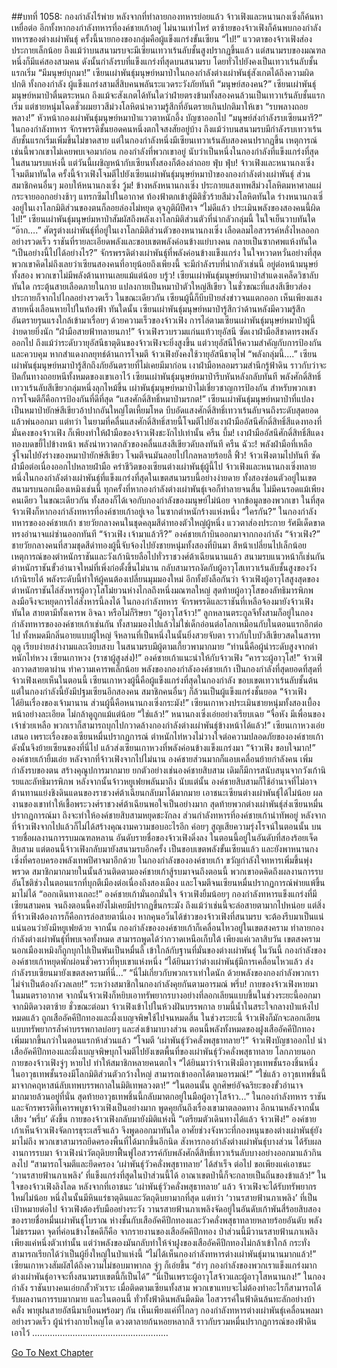 ##บทที่ 1058: กองกำลังไร้พ่าย
หลังจากที่ทำลายกองทหารย่อยแล้ว จ้าวเฟิงและหนานกงเซิ่งก็ค้นหาเหยื่อต่อ อีกทั้งหากองกำลังทหารที่องค์ชายเก้าอยู่
ไม่นานเท่าไหร่ ตาซ้ายของจ้าวเฟิงก็ค้นพบกองกำลังทหารของต่างเผ่าพันธุ์ ครั้งนี้นายกองของกลุ่มคือผู้แข็งแกร่งขั้นเซียน
“ไป!”
แววตาของจ้าวเฟิงส่องประกายเล็กน้อย
ถึงแม้ว่าบนสนามรบจะมีเซียนเทวาเร้นลับชั้นสูงปรากฏขึ้นแล้ว แต่สนามรบของมณฑลหนึ่งก็มีแค่สองสามคน ดังนั้นกำลังรบที่แข็งแกร่งที่สุดบนสนามรบ โดยทั่วไปยังคงเป็นเทวาเร้นลับชั้นแรกเริ่ม
“มีมนุษย์บุกมา!”
เซียนเผ่าพันธุ์มนุษย์หมาป่าในกองกำลังต่างเผ่าพันธุ์สังเกตได้ถึงความผิดปกติ
ทั้งกองกำลัง ผู้แข็งแกร่งสามสี่สิบคนพลันระแวดระวังภัยทันที
“มนุษย์สองคน?”
เซียนเผ่าพันธุ์มนุษย์หมาป่าตื่นตระหนก ถึงแม้จะสังเกตได้ทันใดว่าฝ่ายตรงข้ามทั้งสองคนล้วนเป็นเทวาเร้นลับชั้นแรกเริ่ม แต่ชายหนุ่มโฉดชั่วผมยาวสีม่วงโลหิตนำความรู้สึกที่อันตรายเกินปกติมาให้เขา
“รบพลางถอยพลาง!”
หัวหน้ากองเผ่าพันธุ์มนุษย์หมาป่าแววตาหนักอึ้ง บัญชาออกไป
“มนุษย์ส่งกำลังรบเซียนมารึ?”
ในกองกำลังทหาร จักรพรรดิชั้นยอดคนหนึ่งตกใจสงสัยอยู่บ้าง
ถึงแม้ว่าบนสนามรบมีกำลังรบเทวาเร้นลับชั้นแรกเริ่มเพิ่มขึ้นไม่ขาดสาย แต่ในกองกำลังหนึ่งมีเซียนเทวาเร้นลับสองคนปรากฏขึ้น เหตุการณ์เช่นนี้พวกเขาไม่เคยพบเจอมาก่อน
กองกำลังที่พวกเขาอยู่ นับว่าเป็นหนึ่งในกองกำลังที่แข็งแกร่งที่สุดในสนามรบแห่งนี้ แต่วันนี้เผชิญหน้ากับเซียนทั้งสองก็ต้องล่าถอย
ฟุ่บ ฟุ่บ!
จ้าวเฟิงและหนานกงเซิ่งโจมตีมาทันใด
ครั้งนี้จ้าวเฟิงโจมตีไปยังเซียนเผ่าพันธุ์มนุษย์หมาป่าของกองกำลังต่างเผ่าพันธุ์ ส่วนสมาชิกคนอื่นๆ มอบให้หนานกงเซิ่ง
วู้ม!
ข้างหลังหนานกงเซิ่ง ประกายแสงเทพสีม่วงโลหิตมหาศาลแผ่กระจายออกอย่างช้าๆ แทรกซึมไปในอากาศ ท้องฟ้าตกเข้าสู่มิติชั่วร้ายสีม่วงโลหิตทันใด ร่างหนานกงเซิ่งอยู่ในเงาโลกมิติส่วนของตนก็ลอยล่องไม่หยุด ดุจภูติผีปีศาจ
“ไม่ดีแล้ว ประเมินพลังของสองคนนี้ผิดไป!”
เซียนเผ่าพันธุ์มนุษย์มหาป่าสัมผัสถึงพลังเงาโลกมิติส่วนตัวที่น่ากลัวกลุ่มนี้ ในใจเย็นวาบทันใด
“อ๊าก….”
ศัตรูต่างเผ่าพันธุ์ที่อยู่ในเงาโลกมิติส่วนตัวของหนานกงเซิ่ง เลือดลมไอสวรรค์หลั่งไหลออกอย่างรวดเร็ว ราชันที่รายละเอียดพลังและขอบเขตพลังค่อนข้างแย่บางคน กลายเป็นซากศพแห้งทันใด
“เป็นอย่างนี้ไปได้อย่างไร?”
จักรพรรดิต่างเผ่าพันธุ์ที่พลังค่อนข้างแข็งแกร่ง ในใจหวาดหวั่นอย่างที่สุด
พวกเขาคิดไม่ถึงเลยว่าเซียนสองคนที่อายุน้อยถึงเพียงนี้ จะมีกำลังรบที่น่ากลัวเช่นนี้ อยู่ต่อหน้ามนุษย์ทั้งสอง พวกเขาไม่มีพลังต้านทานเลยแม้แต่น้อย
บรู้ว!
เซียนเผ่าพันธุ์มนุษย์หมาป่าสำแดงเคล็ดวิชาลับทันใด กระตุ้นสายเลือดภายในกาย แปลงกายเป็นหมาป่าตัวใหญ่สีเขียว ในชั่วขณะที่แสงสีเขียวส่องประกายก็จากไปไกลอย่างรวดเร็ว
ในขณะเดียวกัน เซียนผู้นี้ก็บีบป้ายส่งข่าวจนแตกออก เห็นเพียงแสงสายหนึ่งเลือนหายไปในท้องฟ้า
ทันใดนั้น เซียนเผ่าพันธุ์มนุษย์หมาป่ารู้สึกว่าด้านหลังมีความรู้สึกอันตรายรุนแรงใกล้เข้ามาเรื่อยๆ
ด้วยความเร็วของจ้าวเฟิง การไล่ตามเซียนเผ่าพันธุ์มนุษย์หมาป่าผู้นี้ง่ายดายยิ่งนัก
“ฝ่ามือสายฟ้าทลายนภา!”
จ้าวเฟิงรวบรวมแก่นแท้วายุอัสนี ซัดเงาฝ่ามือสีชาดทรงพลังออกไป
ถึงแม้ว่าระดับวายุอัสนีธาตุดินของจ้าวเฟิงจะยิ่งสูงขึ้น แต่วายุอัสนีให้ความสำคัญกับการป้องกันและควบคุม หากสำแดงกลยุทธ์ด้านการโจมตี จ้าวเฟิงยังคงใช้วายุอัสนีธาตุไฟ
“พลังกลุ่มนี้....”
เซียนเผ่าพันธุ์มนุษย์หมาป่ารู้สึกถึงภัยอันตรายที่ไม่เคยมีมาก่อน เงาฝ่ามือหลอมรวมสำนึกรู้ฟ้าดิน ราวกับว่าจะปิดกั้นทางถอยหนีทั้งหมดของเขาเอาไว้
เซียนเผ่าพันธุ์มนุษย์หมาป่ารีบหันหลังกลับทันที พลังศักดิ์สิทธิ์เทวาเร้นลับสีเขียวกลุ่มหนึ่งลุกไหม้ขึ้น เผ่าพันธุ์มนุษย์หมาป่าไม่เชี่ยวชาญการป้องกัน สำหรับพวกเขาการโจมตีก็คือการป้องกันที่ดีที่สุด
“แสงศักดิ์สิทธิ์หมาป่ามรกต!”
เซียนเผ่าพันธุ์มนุษย์หมาป่าที่แปลงเป็นหมาป่ายักษ์สีเขียวอ้าปากอันใหญ่โตเหี้ยมโหด บีบอัดแสงศักดิ์สิทธิ์เทวาเร้นลับจนถึงระดับสุดยอด แล้วพ่นออกมา
แต่ทว่า ในยามที่คลื่นแสงศักดิ์สิทธิ์สายนี้โจมตีไปยังเงาฝ่ามืออัสนีศักดิ์สิทธิ์สีแดงทองที่มั่นคงของจ้าวเฟิง ก็เพียงทำให้ฝ่ามือของจ้าวเฟิงชะงักไปเท่านั้น
ครืน บึ้ม!
เงาฝ่ามืออัสนีศักดิ์สิทธิ์สีแดงทองบดขยี้ไปข้างหน้า พลังน่าหวาดกลัวของคลื่นแสงสีเขียวดับลงทันที
ครืน ฉัวะ!
พลังฝ่ามือที่เหลือจู่โจมไปยังร่างของหมาป่ายักษ์สีเขียว โจมตีจนมันลอยไปไกลหลายร้อยลี้
ฟิ้ว!
จ้าวเฟิงตามไปทันที ซัดฝ่ามือต่อเนื่องออกไปหลายฝ่ามือ คร่าชีวิตของเซียนต่างเผ่าพันธุ์ผู้นี้ไป
จ้าวเฟิงและหนานกงเซิ่งทลายหนึ่งในกองกำลังต่างเผ่าพันธุ์ที่แข็งแกร่งที่สุดในเขตสนามรบนี้อย่างง่ายดาย
ทั้งสองซ่อนตัวอยู่ในเขตสนามรบนอกเมืองเหมิงเช่นนี้ ทุกครั้งที่หากองกำลังต่างเผ่าพันธุ์เจอก็ทำลายจนสิ้น ไม่มีคนรอดแม้เพียงคนเดียว
ในขณะเดียวกัน ทั้งสองก็ได้เจอกับกองกำลังของมนุษย์ไม่น้อย จากข้อมูลของพวกเขา ในที่สุดจ้าวเฟิงก็หากองกำลังทหารที่องค์ชายเก้าอยู่เจอ
ในซากตำหนักร้างแห่งหนึ่ง
“ใครกัน?”
ในกองกำลังทหารขององค์ชายเก้า ชายวัยกลางคนในชุดคลุมสีดำทองตัวใหญ่ผู้หนึ่ง แววตาส่องประกาย รัศมีเด็ดขาดทรงอำนาจแผ่ซ่านออกทันที
“จ้าวเฟิง เจ้ามาแล้วรึ?”
องค์ชายเก้าบินออกมาจากกองกำลัง
“จ้าวเฟิง?”
ชายวัยกลางคนที่สวมชุดสีดำทองผู้นี้จับจ้องไปยังชายหนุ่มทั้งสองที่บินมา สีหน้าเปลี่ยนไปเล็กน้อย
เหตุการณ์ของตำหนักราชันและวังเก้านิรยลือไปทั่วราชวงศ์ต้าเฉียนนานแล้ว สนามรบแนวหน้าก็เช่นกัน
ตำหนักราชันขั้วอำนาจใหม่ที่เพิ่งก่อตั้งขึ้นไม่นาน กลับสามารถงัดกับผู้อาวุโสเทวาเร้นลับชั้นสูงของวังเก้านิรยได้ พลังระดับนี้ทำให้ผู้คนต้องเปลี่ยนมุมมองใหม่ อีกทั้งยังลือกันว่า จ้าวเฟิงผู้อาวุโสสูงสุดของตำหนักราชันไล่สังหารผู้อาวุโสโม๋ยวนห่างไกลถึงหนึ่งมณฑลใหญ่ สุดท้ายผู้อาวุโสของลัทธิมารพิภพลงมือจึงจะหยุดการไล่สังหารนี้ลงได้
ในกองกำลังทหาร จักรพรรดิและราชันที่เหลือจ้องมายังจ้าวเฟิงทันใด สายตามีทั้งเคารพ อิจฉา หรือไม่ก็ริษยา
“ผู้อาวุโสจ้าว!”
ลูกหลานตระกูลจีทั้งสามก็อยู่ในกองกำลังทหารขององค์ชายเก้าเช่นกัน
ทั้งสามมองไปแล้วไม่ใช่เด็กอ่อนต่อโลกเหมือนกับในตอนแรกอีกต่อไป ทั้งหมดมีกลิ่นอายแบบผู้ใหญ่ จีหลานที่เป็นหนึ่งในนั้นยิ่งสวยจับตา ราวกับใบบัวสีเขียวสดในสารทฤดู เรียบง่ายสง่างามและเงียบสงบ ในสนามรบมีผู้ตามเกี้ยวพามากมาย
“ท่านนี้คือผู้นำระดับสูงจากตำหนักไท่หวง เซียนเกาหวง (ราชาผู้สูงส่ง)!”
องค์ชายเก้าแนะนำให้กับจ้าวเฟิง
“คารวะผู้อาวุโส!”
จ้าวเฟิงกวาดสายตาผ่าน ทำความเคารพเล็กน้อย
พลังของกองกำลังองค์ชายเก้า เป็นกองกำลังที่สุดยอดที่สุดที่จ้าวเฟิงเคยเห็นในตอนนี้
เซียนเกาหวงผู้นี้คือผู้แข็งแกร่งที่สุดในกองกำลัง ขอบเขตเทวาเร้นลับชั้นต้น แต่ในกองกำลังนี้ยังมีปฐมเซียนอีกสองคน สมาชิกคนอื่นๆ ก็ล้วนเป็นผู้แข็งแกร่งชั้นยอด
“จ้าวเฟิง ได้ยินเรื่องของเจ้ามานาน ส่วนผู้นี้คือหนานกงเซิ่งกระมัง!”
เซียนเกาหวงประเมินชายหนุ่มทั้งสองเบื้องหน้าอย่างละเอียด ไม่กล้าดูถูกแม้แต่น้อย
“ใช่แล้ว!”
หนานกงเซิ่งเอ่ยอย่างเรียบเฉย
“จื่อหัง มีเพื่อนของเจ้าช่วยเหลือ พวกเราก็สามารถบุกไปกวาดล้างกองกำลังต่างเผ่าพันธุ์ข้างหน้าได้แล้ว!”
เซียนเกาหวงเอ่ยเสนอ
เพราะเรื่องของเซียนหมื่นปรากฏการณ์ ตำหนักไท่หวงไม่วางใจต่อความปลอดภัยขององค์ชายเก้า ดังนั้นจึงย้ายเซียนของที่นี่ไป แล้วส่งเซียนเกาหวงที่พลังค่อนข้างแข็งแกร่งมา
“จ้าวเฟิง ขอบใจมาก!”
องค์ชายเก้ายิ้มเอ่ย
หลังจากที่จ้าวเฟิงจากไปไม่นาน องค์ชายส่วนมากก็แอบเคลื่อนย้ายกำลังคน เพิ่มกำลังรบของตน สร้างคุณูปการมากมาย
ยกตัวอย่างเช่นองค์ชายสิบสาม เดิมก็มีการสนับสนุนจากวังเก้านิรยและลัทธิมารพิภพ หลังจากนั้นจ้าวหยูเฟยพลันมาถึง นับแต่นั้น องค์ชายสิบสามก็ใช้อำนาจที่ไม่อาจต้านทานแย่งชิงดินแดนของราชวงศ์ต้าเฉียนกลับมาได้มากมาย เอาชนะเซียนต่างเผ่าพันธุ์ได้ไม่น้อย ผลงานของเขาทำให้เชื้อพระวงศ์ราชวงศ์ต้าเฉียนพอใจเป็นอย่างมาก
สุดท้ายพวกต่างเผ่าพันธุ์ส่งเซียนหมื่นปรากฏการณ์มา ถึงจะทำให้องค์ชายสิบสามหยุดชะงักลง
ส่วนกำลังทหารที่องค์ชายเก้านำทัพอยู่ หลังจากที่จ้าวเฟิงจากไปแล้วก็ไม่ได้สร้างคุณงามความชอบอะไรอีก ค่อยๆ สูญเสียความรุ่งโรจน์ในตอนนั้น บนรายชื่อผลงานการรบมณฑลหลาน อันดับรายชื่อของจ้าวเฟิงดิ่งลง ในตอนนี้อยู่ในอันดับที่สองร้อยเจ็ดสิบสาม
แต่ตอนนี้จ้าวเฟิงกลับมายังสนามรบอีกครั้ง เป็นขอบเขตพลังขั้นเซียนแล้ว และยังพาหนานกงเซิ่งที่ครอบครองพลังเทพปีศาจมาอีกด้วย
ในกองกำลังขององค์ชายเก้า ขวัญกำลังใจทหารเพิ่มขึ้นพุ่งพรวด สมาชิกมากมายในนั้นล้วนติดตามองค์ชายเก้าสู้รบมาจนถึงตอนนี้ พวกเขาอดคิดถึงผลงานการรบอันโชติช่วงในตอนแรกที่บุกตีเมืองต่อเนื่องถึงสองเมือง และโจมตีจนเซียนหมื่นปรากฏการณ์พ่ายแพ้ขึ้นมาไม่ได้
“ออกเดินทางเถอะ!”
องค์ชายเก้ามั่นอกมั่นใจ
จ้าวเฟิงยิ้มน้อยๆ กองกำลังทหารแข็งแกร่งที่มีเซียนสามคน จนถึงตอนนี้คงยังไม่เคยมีปรากฏขึ้นกระมัง ถึงแม้ว่าเช่นนี้จะล่อสายตามากไปหน่อย แต่สิ่งที่จ้าวเฟิงต้องการก็คือการล่อสายตานี่เอง
หากคุนอวิ๋นได้ข่าวของจ้าวเฟิงที่สนามรบ จะต้องรีบมาเป็นแน่ แน่นอนว่ายังมีหยูเฟยด้วย
จากนั้น กองกำลังขององค์ชายเก้าก็เคลื่อนไหวอยู่ในเขตสงคราม ทำลายกองกำลังต่างเผ่าพันธุ์ที่พบเจอทั้งหมด สามารถพูดได้ว่ากวาดเหนือเก็บใต้
เพียงแค่เวลาสิบวัน เขตสงครามนอกเมืองเหมิงก็ถูกบุกไปเป็นพันเป็นหมื่นลี้ เข้าใกล้กับฐานที่มั่นของต่างเผ่าพันธุ์
ในวันนี้ กองกำลังขององค์ชายเก้าหยุดพักผ่อนชั่วคราวที่หุบเขาแห่งหนึ่ง
“ได้ยินมาว่าต่างเผ่าพันธุ์มีการเคลื่อนไหวแล้ว ส่งกำลังรบเซียนมายังเขตสงครามที่นี่...”
“นี่ไม่เกี่ยวกับพวกเราเท่าใดนัก ด้วยพลังของกองกำลังพวกเรา ไม่จำเป็นต้องกังวลเลย!”
ระหว่างสมาชิกในกองกำลังคุยกันตามอารมณ์
พรึ่บ!
กายของจ้าวเฟิงหายมาในมนตราอากาศ จากนั้นจ้าวเฟิงก็หยิบเอาทรัพยากรบางอย่างที่ลอกเลียนแบบขึ้นในช่วงระยะนี้ออกมาจากมิติดวงตาซ้าย
ชั่วขณะต่อมา จ้าวเฟิงเข้าไปในห้วงฝันบรรพกาล
ยามนี้น้ำในสระใจกลางป่าแห้งไปหมดแล้ว ถูกเสืออัคคีปีกทองและผึ้งเบญจพิษใช้ไปจนหมดสิ้น
ในช่วงระยะนี้ จ้าวเฟิงก็มักจะลอกเลียนแบบทรัพยากรล้ำค่าบรรพกาลบ่อยๆ และส่งเข้ามาบางส่วน ตอนนี้พลังทั้งหมดของฝูงเสืออัคคีปีกทองเพิ่มมากขึ้นกว่าในตอนแรกห้าส่วนแล้ว
“โจมตี ‘เผ่าพันธุ์วัวคลั่งพสุธาทลาย’!”
จ้าวเฟิงบัญชาออกไป นำเสืออัคคีปีกทองและผึ้งเบญจพิษบุกโจมตีไปยังเขตพื้นที่ของเผ่าพันธุ์วัวคลั่งพสุธาทลาย
โลกภายนอก กายของจ้าวเฟิงจู่ๆ หายไป ทำให้สมาชิกหลายคนตกใจ
“ได้ยินมาว่าจ้าวเฟิงมีอาวุธเทพชั้นรองชิ้นหนึ่ง ในอาวุธเทพชั้นรองมีโลกมิติส่วนตัวกว้างใหญ่ สามารถเข้าออกได้ตามอารมณ์!”
“ใช่แล้ว อาวุธเทพชิ้นนี้มาจากคฤหาสน์ลับเทพบรรพกาลในมิติเทพลวงตา!”
“ในตอนนั้น ลูกศิษย์อัจฉริยะของขั้วอำนาจมากมายล้วนอยู่ที่นั่น สุดท้ายอาวุธเทพชิ้นนี้กลับมาตกอยู่ในมือผู้อาวุโสจ้าว...”
ในกองกำลังทหาร ราชันและจักรพรรดิที่เคารพบูชาจ้าวเฟิงเป็นอย่างมาก พูดคุยกันถึงเรื่องเขามาตลอดทาง
อีกนานหลังจากนั้น เสียง ‘พรึ่บ’ ดังขึ้น กายของจ้าวเฟิงกลับมายังมิติแห่งนี้
“เตรียมตัวเดินทางได้แล้ว จ้าวเฟิง!”
องค์ชายเก้าเห็นจ้าวเฟิงจัดการธุระเสร็จแล้ว จึงพูดออกมาทันใด
อาศัยช่วงจังหวะที่กองหนุนของต่างเผ่าพันธุ์ยังมาไม่ถึง พวกเขาสามารถยึดครองพื้นที่ได้มากขึ้นอีกนิด สังหารกองกำลังต่างเผ่าพันธุ์บางส่วน ได้รับผลงานการรบมา
จ้าวเฟิงนำวัตถุดิบยาฟื้นฟูไอสวรรค์กับพลังศักดิ์สิทธิ์เทวาเร้นลับบางอย่างออกมาแล้วกินลงไป
“สามารถโจมตีและยึดครอง ‘เผ่าพันธุ์วัวคลั่งพสุธาทลาย’ ได้สำเร็จ ต่อไป ขอเพียงแค่เอาชนะ ‘วานรสายฟ้านภาเพลิง’ ที่แข็งแกร่งที่สุดในป่าส่วนนี้ได้ อาณาเขตป่านี้ก็จะกลายเป็นถิ่นของข้าแล้ว!”
ในใจของจ้าวเฟิงลิงโลด หลังจากที่เอาชนะ ‘เผ่าพันธุ์วัวคลั่งพสุธาทลาย’ แล้ว จ้าวเฟิงจะได้รับทรัพยากรใหม่ไม่น้อย หนึ่งในนั้นมีหินแร่ธาตุดินและวัตถุดิบยามากที่สุด
แต่ทว่า ‘วานรสายฟ้านภาเพลิง’ ที่เป็นเป้าหมายต่อไป จ้าวเฟิงต้องรับมืออย่างระวัง
วานรสายฟ้านภาเพลิงจัดอยู่ในอันดับเก้าพันสี่ร้อยสิบสองของรายชื่อหมื่นเผ่าพันธุ์โบราณ ห่างชั้นกับเสืออัคคีปีกทองและวัวคลั่งพสุธาทลายหลายร้อยอันดับ พลังไม่ธรรมดา
จุดที่ค่อนข้างโชคดีก็คือ จากรายงานของเสืออัคคีปีกทอง ป่าส่วนนี้มีวานรสายฟ้านภาเพลิงเพียงแค่หนึ่งตัวเท่านั้น แต่ว่าพลังของมันกลับทำให้จ่าฝูงของเสืออัคคีปีกทองไม่กล้าเข้าใกล้ กระทั่งสามารถเรียกได้ว่าเป็นผู้ยิ่งใหญ่ในป่าแห่งนี้
“ไม่ได้เห็นกองกำลังทหารต่างเผ่าพันธุ์มานานมากแล้ว!”
เซียนเกาหวงสัมผัสได้ถึงความไม่ชอบมาพากล จู่ๆ ก็เอ่ยขึ้น
“ฮ่าๆ กองกำลังของพวกเราแข็งแกร่งมาก ต่างเผ่าพันธุ์อาจจะทิ้งสนามรบเขตนี้ก็เป็นได้”
“นี่เป็นเพราะผู้อาวุโสจ้าวและผู้อาวุโสหนานกง!”
ในกองกำลัง ราชันบางคนเอ่ยกลั้วหัวเราะ เมื่อติดตามเซียนทั้งสาม พวกเขาแทบจะไม่ต้องทำอะไรก็สามารถได้รับผลงานการรบมากมาย
และในตอนนี้ ทั่วทั้งฟ้าดินพลันมืดมิด ไอสวรรค์ในฟ้าดินล้นทะลักอย่างบ้าคลั่ง พายุฝนสายอัสนีมาเยือนพร้อมๆ กัน
เห็นเพียงแค่ที่ไกลๆ กองกำลังทหารต่างเผ่าพันธุ์เคลื่อนพลมาอย่างรวดเร็ว ผู้นำร่างกายใหญ่โต ดวงตาลายก้นหอยหลากสี ราวกับรวมหมื่นปรากฏการณ์ของฟ้าดินเอาไว้
………………………………………………


[Go To Next Chapter]( ./296.md)